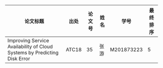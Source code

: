 | 论文标题                                                                  | 出处  | 论文号 | 姓名 | 学号       | 最终排序 |
| --------------------------------------------------------------------------| ----- | ------ | ---- | ---------- | -------- |
| Improving Service Availability of Cloud Systems by Predicting Disk Error  | ATC18 | 35     | 张游 | M201873223 | 5        |

